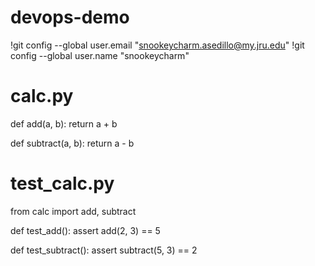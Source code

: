 # devops-demo
!git config --global user.email "snookeycharm.asedillo@my.jru.edu"
!git config --global user.name "snookeycharm"
# calc.py

def add(a, b):
    return a + b

def subtract(a, b):
    return a - b
# test_calc.py
from calc import add, subtract

def test_add():
    assert add(2, 3) == 5

def test_subtract():
    assert subtract(5, 3) == 2
